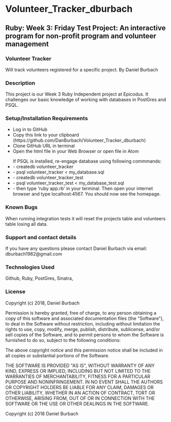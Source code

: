 <h1>Volunteer_Tracker_dburbach</h1>
<h2>Ruby: Week 3: Friday Test Project: An interactive program for non-profit program and volunteer management</h2>

<h3>Volunteer Tracker</h3>
Will track volunteers registered for a specific project.
By Daniel Burbach
  
<h3>Description</h3>
This project is our Week 3 Ruby Independent project at Epicodus. It challenges our basic knowledge of working with databases in PostGres and PSQL.

<h3>Setup/Installation Requirements</h3>
<ul>
<li>Log in to GitHub</li>
<li>Copy this link to your clipboard (https://github.com/DanBurbach/Volunteer_Tracker_dburbach)</li>
<li>Clone GitHub URL in terminal</li>
<li>Open the html file in your Web Browser or open file in Atom</li></ul>

<ul>
If PSQL is installed, re-engage database using following commmands:
<li>- createdb volunteer_tracker</li>
<li>- psql volunteer_tracker < my_database.sql</li>
<li>- createdb volunteer_tracker_test</li>
<li>- psql volunteer_tracker_test < my_database_test.sql</li>
<li>- then type 'ruby app.rb' in your terminal. Then open your internet browser and type localhost:4567. You should now see the homepage.</li>
</ul>

<h3>Known Bugs</h3>
When running integration tests it will reset the projects table and volunteers table losing all data.

<h3>Support and contact details</h3>
If you have any questions please contact Daniel Burbach via email: dburbach1982@gmail.com

<h3>Technologies Used</h3>
Github, Ruby, PostGres, Sinatra,

<h3>License</h3>
Copyright (c) 2018, Daniel Burbach

Permission is hereby granted, free of charge, to any person obtaining a copy of this software and associated documentation files (the "Software"), to deal in the Software without restriction, including without limitation the rights to use, copy, modify, merge, publish, distribute, sublicense, and/or sell copies of the Software, and to permit persons to whom the Software is furnished to do so, subject to the following conditions:

The above copyright notice and this permission notice shall be included in all copies or substantial portions of the Software.

THE SOFTWARE IS PROVIDED "AS IS", WITHOUT WARRANTY OF ANY KIND, EXPRESS OR IMPLIED, INCLUDING BUT NOT LIMITED TO THE WARRANTIES OF MERCHANTABILITY, FITNESS FOR A PARTICULAR PURPOSE AND NONINFRINGEMENT. IN NO EVENT SHALL THE AUTHORS OR COPYRIGHT HOLDERS BE LIABLE FOR ANY CLAIM, DAMAGES OR OTHER LIABILITY, WHETHER IN AN ACTION OF CONTRACT, TORT OR OTHERWISE, ARISING FROM, OUT OF OR IN CONNECTION WITH THE SOFTWARE OR THE USE OR OTHER DEALINGS IN THE SOFTWARE.

Copyright (c) 2018 Daniel Burbach
